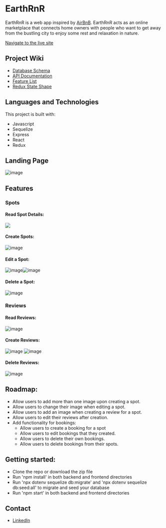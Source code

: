 # EarthRnR

EarthRnR is a web app inspired by [AirBnB](https://www.airbnb.com/). EarthRnR acts as an online marketplace that connects home owners with people who want to get away from the bustling city to enjoy some rest and relaxation in nature.

[Navigate to the live site](https://earthrnr.herokuapp.com/)

## Project Wiki
* [Database Schema](https://github.com/Aldam55/API-Project/wiki/Database-Schema)
* [API Documentation](https://github.com/Aldam55/API-Project/wiki/API-Routes)
* [Feature List](https://github.com/Aldam55/API-Project/wiki/Feature-List)
* [Redux State Shape](https://github.com/Aldam55/API-Project/wiki/Redux-State-Shape)

## Languages and Technologies

This project is built with:
* Javascript
* Sequelize
* Express
* React
* Redux


## Landing Page

![image](https://i.gyazo.com/8168171e50861f1d28b7d0b839250761.jpg)

## Features

### Spots

#### Read Spot Details:
<img src='https://i.gyazo.com/000916651e3de020114abbaafd263711.jpg'>

#### Create Spots:
![image](https://i.gyazo.com/0ba4928699e2796745d84da1d695e76a.png)

#### Edit a Spot:
![image](https://user-images.githubusercontent.com/106426283/192168554-52787064-2d8e-413b-865e-e59fda837396.png)![image](https://user-images.githubusercontent.com/106426283/192168578-11b64385-8504-4d04-8562-0f998663a5e2.png)

#### Delete a Spot:
![image](https://user-images.githubusercontent.com/106426283/192168624-ae7ed97a-3256-4cd9-a0f9-ebeb5f81d519.png)

### Reviews

#### Read Reviews:
![image](https://user-images.githubusercontent.com/106426283/192172267-467de01a-89ab-4461-a4fe-4df9a1c49e61.png)

#### Create Reviews:
![image](https://user-images.githubusercontent.com/106426283/192172385-1f95a4f1-d08b-46e3-a866-6ee83f99bdaa.png)
![image](https://user-images.githubusercontent.com/106426283/192172389-8f4c8ba4-eab0-474c-8bc5-ce0b40bc80e4.png)

#### Delete Reviews:
![image](https://user-images.githubusercontent.com/106426283/192172510-78901cb6-8e41-4236-8076-1d6e199bbf27.png)

## Roadmap:
- Allow users to add more than one image upon creating a spot.
- Allow users to change their image when editing a spot.
- Allow users to add an image when creating a review for a spot.
- Allow users to edit their reviews after creation.
- Add functionality for bookings:
  - Allow users to create a booking for a spot
  - Allow users to edit bookings that they created.
  - Allow users to delete their own bookings.
  - Allow users to delete bookings from their spots.
  
## Getting started:
 - Clone the repo or download the zip file
 - Run 'npm install' in both backend and frontend directories
 - Run 'npx dotenv sequelize db:migrate' and 'npx dotenv sequelize db:seed:all' to migrate and seed your database
 - Run 'npm start' in both backend and frontend directories

## Contact
* [LinkedIn](https://www.linkedin.com/in/alexander-dam-a45b8821a/)
